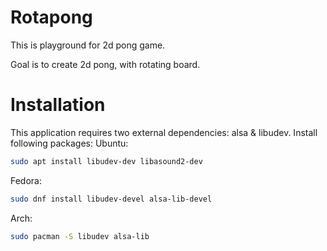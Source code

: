 # Rotapong 

This is playground for 2d pong game.

Goal is to create 2d pong, with rotating board.

# Installation
This application requires two external dependencies: alsa & libudev.
Install following packages:
Ubuntu:
```bash
sudo apt install libudev-dev libasound2-dev
```
Fedora:
```bash
sudo dnf install libudev-devel alsa-lib-devel
```
Arch:
```bash
sudo pacman -S libudev alsa-lib
```
